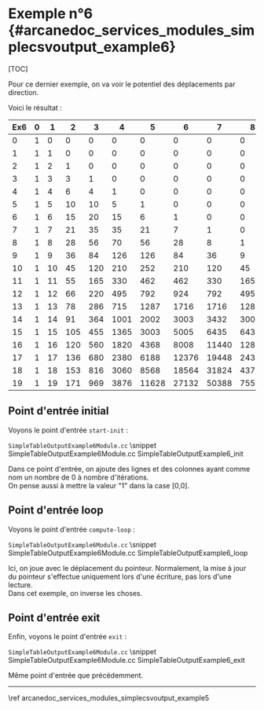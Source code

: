 # Exemple n°6 {#arcanedoc_services_modules_simplecsvoutput_example6}

[TOC]

Pour ce dernier exemple, on va voir le potentiel
des déplacements par direction.

Voici le résultat :

|Ex6|0  |1  |2  |3  |4   |5    |6    |7    |8    |9    |10   |11   |12   |13   |14   |15  |16 |17 |18 |19 |Somme 
|---|---|---|---|---|----|-----|-----|-----|-----|-----|-----|-----|-----|-----|-----|----|---|---|---|---|------
|0  |1  |0  |0  |0  |0   |0    |0    |0    |0    |0    |0    |0    |0    |0    |0    |0   |0  |0  |0  |0  |1
|1  |1  |1  |0  |0  |0   |0    |0    |0    |0    |0    |0    |0    |0    |0    |0    |0   |0  |0  |0  |0  |2
|2  |1  |2  |1  |0  |0   |0    |0    |0    |0    |0    |0    |0    |0    |0    |0    |0   |0  |0  |0  |0  |4
|3  |1  |3  |3  |1  |0   |0    |0    |0    |0    |0    |0    |0    |0    |0    |0    |0   |0  |0  |0  |0  |8
|4  |1  |4  |6  |4  |1   |0    |0    |0    |0    |0    |0    |0    |0    |0    |0    |0   |0  |0  |0  |0  |16
|5  |1  |5  |10 |10 |5   |1    |0    |0    |0    |0    |0    |0    |0    |0    |0    |0   |0  |0  |0  |0  |32
|6  |1  |6  |15 |20 |15  |6    |1    |0    |0    |0    |0    |0    |0    |0    |0    |0   |0  |0  |0  |0  |64
|7  |1  |7  |21 |35 |35  |21   |7    |1    |0    |0    |0    |0    |0    |0    |0    |0   |0  |0  |0  |0  |128
|8  |1  |8  |28 |56 |70  |56   |28   |8    |1    |0    |0    |0    |0    |0    |0    |0   |0  |0  |0  |0  |256
|9  |1  |9  |36 |84 |126 |126  |84   |36   |9    |1    |0    |0    |0    |0    |0    |0   |0  |0  |0  |0  |512
|10 |1  |10 |45 |120|210 |252  |210  |120  |45   |10   |1    |0    |0    |0    |0    |0   |0  |0  |0  |0  |1024
|11 |1  |11 |55 |165|330 |462  |462  |330  |165  |55   |11   |1    |0    |0    |0    |0   |0  |0  |0  |0  |2048
|12 |1  |12 |66 |220|495 |792  |924  |792  |495  |220  |66   |12   |1    |0    |0    |0   |0  |0  |0  |0  |4096
|13 |1  |13 |78 |286|715 |1287 |1716 |1716 |1287 |715  |286  |78   |13   |1    |0    |0   |0  |0  |0  |0  |8192
|14 |1  |14 |91 |364|1001|2002 |3003 |3432 |3003 |2002 |1001 |364  |91   |14   |1    |0   |0  |0  |0  |0  |16384
|15 |1  |15 |105|455|1365|3003 |5005 |6435 |6435 |5005 |3003 |1365 |455  |105  |15   |1   |0  |0  |0  |0  |32768
|16 |1  |16 |120|560|1820|4368 |8008 |11440|12870|11440|8008 |4368 |1820 |560  |120  |16  |1  |0  |0  |0  |65536
|17 |1  |17 |136|680|2380|6188 |12376|19448|24310|24310|19448|12376|6188 |2380 |680  |136 |17 |1  |0  |0  |131072
|18 |1  |18 |153|816|3060|8568 |18564|31824|43758|48620|43758|31824|18564|8568 |3060 |816 |153|18 |1  |0  |262144
|19 |1  |19 |171|969|3876|11628|27132|50388|75582|92378|92378|75582|50388|27132|11628|3876|969|171|19 |1  |524288



## Point d'entrée initial

Voyons le point d'entrée `start-init` :

`SimpleTableOutputExample6Module.cc`
\snippet SimpleTableOutputExample6Module.cc SimpleTableOutputExample6_init

Dans ce point d'entrée, on ajoute des lignes et des colonnes ayant comme nom
un nombre de 0 à nombre d'itérations.  
On pense aussi à mettre la valeur "1" dans la case [0,0].



## Point d'entrée loop

Voyons le point d'entrée `compute-loop` :

`SimpleTableOutputExample6Module.cc`
\snippet SimpleTableOutputExample6Module.cc SimpleTableOutputExample6_loop

Ici, on joue avec le déplacement du pointeur. Normalement, la mise à jour du pointeur
s'effectue uniquement lors d'une écriture, pas lors d'une lecture.  
Dans cet exemple, on inverse les choses.

## Point d'entrée exit

Enfin, voyons le point d'entrée `exit` :

`SimpleTableOutputExample6Module.cc`
\snippet SimpleTableOutputExample6Module.cc SimpleTableOutputExample6_exit

Même point d'entrée que précédemment.

____

<div class="section_buttons">
<span class="back_section_button">
\ref arcanedoc_services_modules_simplecsvoutput_example5
</span>
<!-- <span class="next_section_button">
\ref arcanedoc_services_modules_simplecsvoutput_example7
</span> -->
</div>

